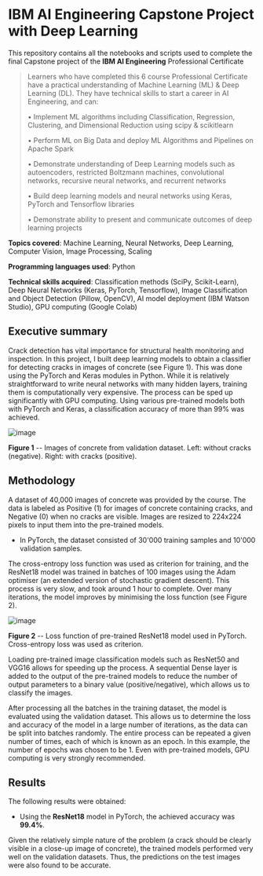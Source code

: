 # IBM AI Engineering Capstone Project with Deep Learning

This repository contains all the notebooks and scripts used to complete the final Capstone project of the **IBM AI Engineering** Professional Certificate

> Learners who have completed this 6 course Professional Certificate have a practical understanding of Machine Learning (ML) & Deep Learning (DL). They have technical skills to start a career in AI Engineering, and can:
>
> • Implement ML algorithms including Classification, Regression, Clustering, and Dimensional Reduction using scipy & scikitlearn
> 
> • Perform ML on Big Data and deploy ML Algorithms and Pipelines on Apache Spark
> 
> • Demonstrate understanding of Deep Learning models such as autoencoders, restricted Boltzmann machines, convolutional networks, recursive neural networks, and recurrent networks
> 
> • Build deep learning models and neural networks using Keras, PyTorch and Tensorflow libraries
> 
> • Demonstrate ability to present and communicate outcomes of deep learning projects
> 

**Topics covered**: Machine Learning, Neural Networks, Deep Learning, Computer Vision, Image Processing, Scaling

**Programming languages used**: Python

**Technical skills acquired**: Classification methods (SciPy, Scikit-Learn), Deep Neural Networks (Keras, PyTorch, Tensorflow), Image Classification and Object Detection (Pillow, OpenCV), AI model deployment (IBM Watson Studio), GPU computing (Google Colab)


## Executive summary

Crack detection has vital importance for structural health monitoring and inspection.
In this project, I built deep learning models to obtain a classifier for detecting cracks in images of concrete (see Figure 1).
This was done using the PyTorch and Keras modules in Python.
While it is relatively straightforward to write neural networks with many hidden layers, training them is computationally very expensive.
The process can be sped up significantly with GPU computing.
Using various pre-trained models both with PyTorch and Keras, a classification accuracy of more than 99% was achieved.

![image](https://github.com/mnirkko/deeplearning/assets/6942556/4df2c4ff-7564-4d7c-a431-c9325dd85509)

**Figure 1** -- Images of concrete from validation dataset. Left: without cracks (negative). Right: with cracks (positive).

## Methodology

A dataset of 40,000 images of concrete was provided by the course.
The data is labeled as Positive (1) for images of concrete containing cracks, and Negative (0) when no cracks are visible.
Images are resized to 224x224 pixels to input them into the pre-trained models.

* In PyTorch, the dataset consisted of 30'000 training samples and 10'000 validation samples.


The cross-entropy loss function was used as criterion for training, and the ResNet18 model was trained in batches of 100 images using the Adam optimiser (an extended version of stochastic gradient descent).
This process is very slow, and took around 1 hour to complete.
Over many iterations, the model improves by minimising the loss function (see Figure 2).

![image](https://github.com/mnirkko/deeplearning/assets/6942556/ce184df5-3a2b-40f8-84c2-fd86541525ab)

**Figure 2** -- Loss function of pre-trained ResNet18 model used in PyTorch. Cross-entropy loss was used as criterion.

Loading pre-trained image classification models such as ResNet50 and VGG16 allows for speeding up the process.
A sequential Dense layer is added to the output of the pre-trained models to reduce the number of output parameters to a binary value (positive/negative), which allows us to classify the images.

After processing all the batches in the training dataset, the model is evaluated using the validation dataset.
This allows us to determine the loss and accuracy of the model in a large number of iterations, as the data can be split into batches randomly.
The entire process can be repeated a given number of times, each of which is known as an epoch.
In this example, the number of epochs was chosen to be 1.
Even with pre-trained models, GPU computing is very strongly recommended.

## Results

The following results were obtained:
* Using the **ResNet18** model in PyTorch, the achieved accuracy  was **99.4%**.

Given the relatively simple nature of the problem (a crack should be clearly visible in a close-up image of concrete), the trained models performed very well on the validation datasets.
Thus, the predictions on the test images were also found to be accurate.
